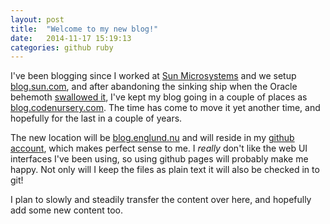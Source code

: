```yaml
---
layout: post
title:  "Welcome to my new blog!"
date:   2014-11-17 15:19:13
categories: github ruby
---
```

I've been blogging since I worked at [Sun Microsystems](http://en.wikipedia.org/wiki/Sun_Microsystems) and we setup [blog.sun.com](https://blogs.oracle.com/martin/), and after abandoning the sinking ship when the Oracle behemoth [swallowed it](http://www.oracle.com/us/sun/index.html), I've kept my blog going in a couple of places as [blog.codenursery.com](http://blog.codenursery.com/). The time has come to move it yet another time, and hopefully for the last in a couple of years.

The new location will be [blog.englund.nu](https://blog.englund.nu) and will reside in my [github account](https://github.com/pmenglund), which makes perfect sense to me. I *really* don't like the web UI interfaces I've been using, so using github pages will probably make me happy. Not only will I keep the files as plain text it will also be checked in to git!

I plan to slowly and steadily transfer the content over here, and hopefully add some new content too.